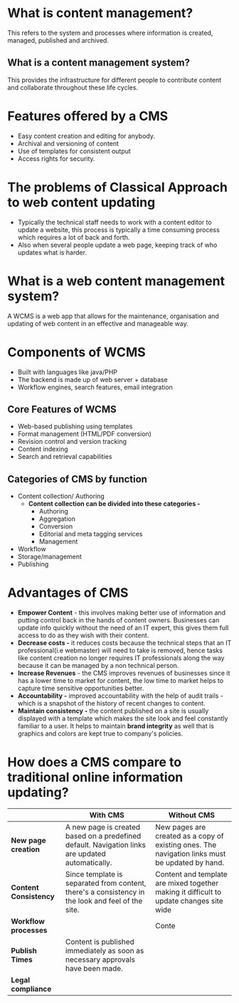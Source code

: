 # What is content management?
This refers to the system and processes where information is created, managed, published and archived.

## What is a content management system?
This provides the infrastructure for different people to contribute content and collaborate throughout these life cycles.

# Features offered by a CMS
- Easy content creation and editing for anybody.
- Archival and versioning of content
- Use of templates for consistent output
- Access rights for security.

# The problems of Classical Approach to web content updating
- Typically the technical staff needs to work with a content editor to update a website, this process is typically a time consuming process which requires a lot of back and forth.
- Also when several people update a web page, keeping track of who updates what is harder.

# What is a web content management system?
A WCMS is a web app that allows for the maintenance, organisation and updating of web content in an effective and manageable way.


# Components of WCMS 
- Built with languages like java/PHP
- The backend is made up of web server + database
- Workflow engines, search features, email integration
## Core Features of WCMS
- Web-based publishing using templates
- Format management (HTML/PDF conversion)
- Revision control and version tracking
- Content indexing
- Search and retrieval capabilities

## Categories of CMS by function
- Content collection/ Authoring 
	- **Content collection can be divided into these categories -**
		- Authoring
		- Aggregation
		- Conversion
		- Editorial and meta tagging services
		- Management
- Workflow
- Storage/management
- Publishing

# Advantages of CMS
- **Empower Content** - this involves making better use of information and putting control back in the hands of content owners. Businesses can update info quickly without the need of an IT expert, this gives them full access to do as they wish with their content.
- **Decrease costs -** it reduces costs because the technical steps that an IT professional(i.e webmaster) will need to take is removed, hence tasks like content creation no longer requires IT professionals along the way because it can be managed by a non technical person.
- **Increase Revenues** - the CMS improves revenues of businesses since it has a lower time to market for content, the low time to market helps to capture time sensitive opportunities better. 
- **Accountability -** improved accountability with the help of audit trails - which is a snapshot of the history of recent changes to content.
- **Maintain consistency -** the content published on a site is usually displayed with a template which makes the site look and feel constantly familiar to a user. It helps to maintain **brand integrity** as well that is graphics and colors are kept true to company's policies.

# How does a CMS compare to traditional online information updating?

|                         | **With CMS**                                                                                      | **Without CMS**                                                                                 |
| ----------------------- | ------------------------------------------------------------------------------------------------- | ----------------------------------------------------------------------------------------------- |
| **New page creation**   | A new page is created based on a predefined default. Navigation links are updated automatically.  | New pages are created as a copy of existing ones. The navigation links must be updated by hand. |
| **Content Consistency** | Since template is separated from content, there's a consistency in the look and feel of the site. | Content and template are mixed together making it difficult to update changes site wide         |
| **Workflow processes**  |                                                                                                   | Conte                                                                                           |
| **Publish Times**       | Content is published immediately as soon as necessary approvals have been made.                   |                                                                                                 |
| **Legal compliance**    |                                                                                                   |                                                                                                 |
